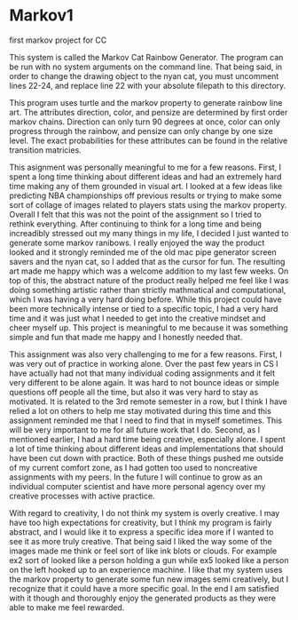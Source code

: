 # Markov1
first markov project for CC


This system is called the Markov Cat Rainbow Generator. The program can be run with no system arguments on the command line. That being said, in order to change the drawing object to the nyan cat, you must uncomment lines 22-24, and replace line 22 with your absolute filepath to this directory. 

This program uses turtle and the markov property to generate rainbow line art. The attributes direction, color, and pensize are determined by first order markov chains. Direction can only turn 90 degrees at once, color can only progress through the rainbow, and pensize can only change by one size level. The exact probabilities for these attributes can be found in the relative transition matricies. 

This asignment was personally meaningful to me for a few reasons. First, I spent a long time thinking about different ideas and had an extremely hard time making any of them grounded in visual art. I looked at a few ideas like predicting NBA championships off previous results or trying to make some sort of collage of images related to players stats using the markov property. Overall I felt that this was not the point of the assignment so I tried to rethink everything. After continuing to think for a long time and being increadibly stressed out my many things in my life, I decided I just wanted to generate some markov ranibows. I really enjoyed the way the product looked and it strongly reminded me of the old mac pipe generator screen savers and the nyan cat, so I added that as the cursor for fun. The resulting art made me happy which was a welcome addition to my last few weeks. On top of this, the abstract nature of the product really helped me feel like I was doing something artistic rather than strictly mathmatical and computational, which I was having a very hard doing before. While this project could have been more technically intense or tied to a specific topic, I had a very hard time and it was just what I needed to get into the creative mindset and cheer myself up. This project is meaningful to me because it was something simple and fun that made me happy and I honestly needed that. 

This assignment was also very challenging to me for a few reasons. First, I was very out of practice in working alone. Over the past few years in CS I have actually had not that many individual coding assignments and it felt very different to be alone again. It was hard to not bounce ideas or simple questions off people all the time, but also it was very hard to stay as motivated. It is related to the 3rd remote semester in a row, but I think I have relied a lot on others to help me stay motivated during this time and this assignment reminded me that I need to find that in myself sometimes. This will be very important to me for all future work that I do. Second, as I mentioned earlier, I had a hard time being creative, especially alone. I spent a lot of time thinking about different ideas and implementations that should have been cut down with practice. Both of these things pushed me outside of my current comfort zone, as I had gotten too used to noncreative assignments with my peers. In the future I will continue to grow as an individual computer scientist and have more personal agency over my creative processes with active practice. 

With regard to creativity, I do not think my system is overly creative. I may have too high expectations for creativity, but I think my program is fairly abstract, and I would like it to express a specific idea more if I wanted to see it as more truly creative. That being said I liked the way some of the images made me think or feel sort of like ink blots or clouds. For example ex2 sort of looked like a person holding a gun while ex5 looked like a person on the left hooked up to an experience machine. I like that my system uses the markov property to generate some fun new images semi creatively, but I recognize that it could have a more specific goal. In the end I am satisfied with it though and thoroughly enjoy the generated products as they were able to make me feel rewarded. 

